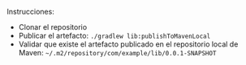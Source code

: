 Instrucciones:
- Clonar el repositorio
- Publicar el artefacto:
  `./gradlew lib:publishToMavenLocal`
- Validar que existe el artefacto publicado en el repositorio local de Maven:
  `~/.m2/repository/com/example/lib/0.0.1-SNAPSHOT`
